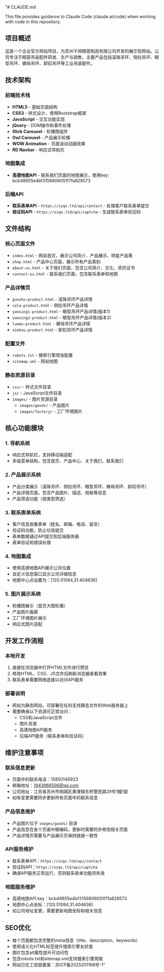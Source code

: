 "# CLAUDE.md

This file provides guidance to Claude Code (claude.ai/code) when working with code in this repository.

## 项目概述

这是一个企业官方网站项目，为苏州千旭精密制造有限公司开发的展示型网站。公司专注于精密吊装配件研发、生产与销售，主要产品包括滚珠吊环、侧拉吊环、眼型吊环、螺母吊环、卸扣吊环等工业吊装配件。

## 技术架构

### 前端技术栈
- **HTML5** - 基础页面结构
- **CSS3** - 样式设计，使用Bootstrap框架
- **JavaScript** - 交互功能实现
- **jQuery** - DOM操作和事件处理
- **Slick Carousel** - 轮播图组件
- **Owl Carousel** - 产品展示轮播
- **WOW Animation** - 页面滚动动画效果
- **RD Navbar** - 响应式导航栏

### 地图集成
- **高德地图API** - 联系我们页面的地图展示，使用key: bcb48655e4bf3156806051f7fa828573

### 后端API
- **联系表单API** - `https://szqx.ltd/api/contact` - 处理客户联系表单提交
- **验证码API** - `https://szqx.ltd/api/captcha` - 生成联系表单验证码

## 文件结构

### 核心页面文件
- `index.html` - 网站首页，展示公司简介、产品展示、明星产品等
- `shop.html` - 产品中心页面，展示所有产品类别
- `about-us.html` - 关于我们页面，包含公司简介、文化、资历证书
- `contact-us.html` - 联系我们页面，包含联系表单和地图

### 产品详情页
- `gunzhu-product.html` - 滚珠吊环产品详情
- `cela-product.html` - 侧拉吊环产品详情
- `yanxing1-product.html` - 眼型吊环产品详情(版本1)
- `yanxing2-product.html` - 眼型吊环产品详情(版本2)
- `luomu-product.html` - 螺母吊环产品详情
- `xiekou-product.html` - 卸扣吊环产品详情

### 配置文件
- `robots.txt` - 搜索引擎爬虫配置
- `sitemap.xml` - 网站地图

### 静态资源目录
- `css/` - 样式文件目录
- `js/` - JavaScript文件目录
- `images/` - 图片资源目录
  - `images/goods/` - 产品图片
  - `images/factory/` - 工厂环境图片

## 核心功能模块

### 1. 导航系统
- 响应式导航栏，支持移动端适配
- 多级菜单结构，包含首页、产品中心、关于我们、联系我们

### 2. 产品展示系统
- 产品分类展示（滚珠吊环、侧拉吊环、眼型吊环、螺母吊环、卸扣吊环）
- 产品详情页面，包含产品图片、描述、规格等信息
- 产品筛选功能（按类型筛选）

### 3. 联系表单系统
- 客户信息收集表单（姓名、邮箱、电话、留言）
- 验证码功能，防止垃圾提交
- 表单数据通过API提交到后端服务器
- 表单验证和错误处理

### 4. 地图集成
- 使用高德地图API展示公司位置
- 自定义信息窗口显示公司详细信息
- 地图中心点设置为：[120.51084,31.404636]

### 5. 图片展示系统
- 轮播图展示（首页大图轮播）
- 产品图片画廊
- 工厂环境图片展示
- 响应式图片适配

## 开发工作流程

### 本地开发
1. 直接在浏览器中打开HTML文件进行预览
2. 修改HTML、CSS、JS文件后刷新浏览器查看效果
3. 联系表单需要网络连接以访问API服务

### 部署说明
- 网站为静态网站，可部署在任何支持静态文件的Web服务器上
- 需要确保以下资源可正常访问：
  - CSS和JavaScript文件
  - 图片资源
  - 高德地图API服务
  - 后端API服务（联系表单和验证码）

## 维护注意事项

### 联系信息更新
- 页面中的联系电话：15850146923
- 邮箱地址：1943966506@qq.com
- 公司地址：江苏省苏州市相城区黄埭镇东桥警民路29号1幢1层
- 如有变更需要同步更新所有页面中的联系信息

### 产品信息维护
- 产品图片位于 `images/goods/` 目录
- 产品信息在各个页面中硬编码，更新时需要同步修改相关页面
- 产品详情页需要与产品展示页保持链接一致性

### API服务维护
- 联系表单API：`https://szqx.ltd/api/contact`
- 验证码API：`https://szqx.ltd/api/captcha`
- 确保API服务正常运行，否则联系表单功能将失效

### 地图服务维护
- 高德地图API key：bcb48655e4bf3156806051f7fa828573
- 地图中心点坐标：[120.51084,31.404636]
- 如公司地址变更，需要更新地图坐标和相关信息

## SEO优化
- 每个页面都包含完整的meta信息（title、description、keywords）
- 使用语义化HTML标签提升搜索引擎友好度
- 图片包含alt属性提升可访问性
- 包含robots.txt和sitemap.xml支持搜索引擎爬取
- 网站已在工信部备案：苏ICP备2025201168号-1"